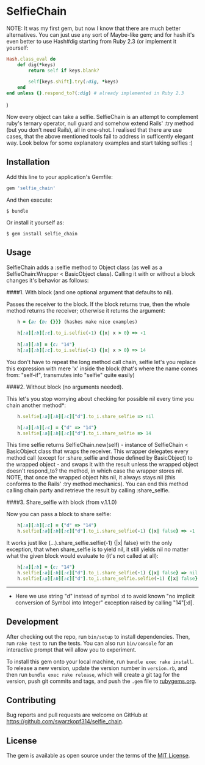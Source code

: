 # SelfieChain

NOTE: It was my first gem, but now I know that there are much better alternatives. You can just use any sort of Maybe-like gem; and for hash it's even better to use Hash#dig starting from Ruby 2.3 (or implement it yourself:

```ruby
Hash.class_eval do
	def dig(*keys)
 		return self if keys.blank?
 
 		self[keys.shift].try(:dig, *keys)
 	end
end unless {}.respond_to?(:dig) # already implemented in Ruby 2.3
```

)

Now every object can take a selfie. SelfieChain is an attempt to complement ruby's ternary operator, null guard and somehow extend Rails' :try method (but you don't need Rails), all in one-shot. I realised that there are use cases, that the above mentioned tools fail to address in sufficently elegant way. Look below for some explanatory examples and start taking selfies :)

## Installation

Add this line to your application's Gemfile:

```ruby
gem 'selfie_chain'
```

And then execute:

    $ bundle

Or install it yourself as:

    $ gem install selfie_chain

## Usage

SelfieChain adds a :selfie method to Object class (as well as a SelfieChain:Wrapper < BasicObject class). Calling it with or without a block changes it's behavior as follows:

####1. With block (and one optional argument that defaults to nil). 

Passes the receiver to the block. If the block returns true, then the whole method returns the receiver; otherwise it returns the argument:

```ruby
	h = {a: {b: {}}} (hashes make nice examples)
	
	h[:a][:b][:c].to_i.selfie(-1) {|x| x > 0} => -1 
	
	h[:a][:b] = {c: "14"}
	h[:a][:b][:c].to_i.selfie(-1) {|x| x > 0} => 14
```

You don't have to repeat the long method call chain, selfie let's you replace this expression with mere 'x' inside the block (that's where the name comes from: "self-if", transmutes into "selfie" quite easily)

####2. Without block (no arguments needed).

This let's you stop worrying about checking for possible nil every time you chain another method*:

```ruby
	h.selfie[:a][:b][:c]["d"].to_i.share_selfie => nil

	h[:a][:b][:c] = {"d" => "14"}
	h.selfie[:a][:b][:c]["d"].to_i.share_selfie => 14
```


This time selfie returns SelfieChain.new(self) - instance of SelfieChain < BasicObject class that wraps the receiver. This wrapper delegates every method call (except for :share_selfie and those defined by BasicObject)
to the wrapped object - and swaps it with the result unless the wrapped object doesn't respond_to? the method, in which case the wrapper stores nil. NOTE, that once the wrapped object hits nil, it always stays nil (this conforms to the Rails' :try method mechanics). You can end this method calling chain party and retrieve the result by calling :share_selfie.

####3. Share_selfie with block (from v.1.1.0)

Now you can pass a block to share selfie:

```ruby
	h[:a][:b][:c] = {"d" => "14"}
	h.selfie[:a][:b][:c]["d"].to_i.share_selfie(-1) {|x| false} => -1
```

It works just like (...).share_selfie.selfie(-1) {|x| false} with the only exception, that when share_selfie is to yield nil, it still yields nil no matter what the given block would evaluate to (it's not called at all):

```ruby
	h[:a][:b] = {c: "14"}
	h.selfie[:a][:b][:c]["d"].to_i.share_selfie(-1) {|x| false} => nil
	h.selfie[:a][:b][:c]["d"].to_i.share_selfie.selfie(-1) {|x| false} => -1
```

----------------------------
* Here we use string "d" instead of symbol :d to avoid known "no implicit conversion of Symbol into Integer" exception raised by calling "14"[:d].


## Development

After checking out the repo, run `bin/setup` to install dependencies. Then, run `rake test` to run the tests. You can also run `bin/console` for an interactive prompt that will allow you to experiment.
														
To install this gem onto your local machine, run `bundle exec rake install`. To release a new version, update the version number in `version.rb`, and then run `bundle exec rake release`, which will create a git tag for the version, push git commits and tags, and push the `.gem` file to [rubygems.org](https://rubygems.org).

## Contributing

Bug reports and pull requests are welcome on GitHub at https://github.com/swarzkopf314/selfie_chain.

## License

The gem is available as open source under the terms of the [MIT License](http://opensource.org/licenses/MIT).

